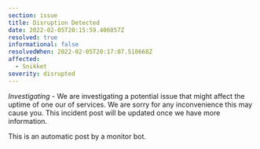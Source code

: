```yaml
---
section: issue
title: Disruption Detected
date: 2022-02-05T20:15:59.406057Z
resolved: true
informational: false
resolvedWhen: 2022-02-05T20:17:07.510668Z
affected:
  - Snikket
severity: disrupted
---
```

*Investigating* - We are investigating a potential issue that might affect the uptime of one our of services. We are sorry for any inconvenience this may cause you. This incident post will be updated once we have more information.

This is an automatic post by a monitor bot.
        